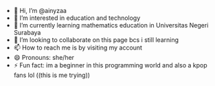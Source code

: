 - 👋 Hi, I’m @ainyzaa
- 👀 I’m interested in education and technology
- 🌱 I’m currently learning mathematics education in Universitas Negeri Surabaya
- 💞️ I’m looking to collaborate on this page bcs i still learning
- 📫 How to reach me is by visiting my account
- 😄 Pronouns: she/her
- ⚡ Fun fact: im a beginner in this programming world and also a kpop fans lol ((this is me trying))

<!---
ainyzaa/ainyzaa is a ✨ special ✨ repository because its `README.md` (this file) appears on your GitHub profile.
You can click the Preview link to take a look at your changes.
--->
